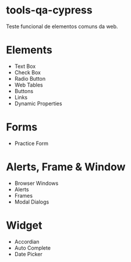 # tools-qa-cypress

Teste funcional de elementos comuns da web.

# Elements
* Text Box
* Check Box
* Radio Button
* Web Tables
* Buttons
* Links
* Dynamic Properties

# Forms
* Practice Form

# Alerts, Frame & Window
* Browser Windows
* Alerts
* Frames
* Modal Dialogs

# Widget
* Accordian
* Auto Complete
* Date Picker
